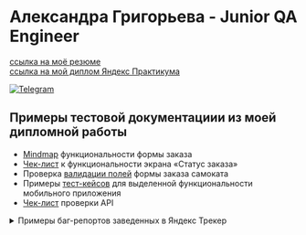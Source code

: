 # Александра Григорьева - Junior QA Engineer
[ссылка на моё резюме](https://drive.google.com/file/d/1UupOS8V1qZiRM2ebP49stv6NtAnBI6TA/view?usp=sharing)             
[ссылка на мой диплом Яндекс Практикума](https://github.com/sashagrigri/portfolio/blob/main/YP-diploma.pdf)

[![Telegram](https://img.shields.io/badge/Telegram-blue?style=flat-square&logo=Telegram)](https://t.me/sashagrirgi)

## Примеры тестовой документациии из моей дипломной работы
- [Mindmap](https://miro.com/app/board/uXjVOxXevic=/?share_link_id=184318127855) функциональности формы заказа 
- [Чек-лист](https://docs.google.com/spreadsheets/d/1mIxUsb_lXwsV0BUky58cwbh4YgvxI0_iEM23ZX_uO_4/edit?usp=sharing) к функциональности экрана «Статус заказа»
- Проверка [валидации полей](https://docs.google.com/spreadsheets/d/1j4ty18BsRsRFNZx55R-MwVifMR5SQfiTJRGZNMLNiUg/edit?usp=sharing) формы заказа самоката
- Примеры [тест-кейсов](https://docs.google.com/spreadsheets/d/1PoV4Pf6ICYhtKuLEQOyz5XTtYBng0xZpoShmfdsQz60/edit?usp=sharing) для выделенной функциональности мобильного приложения
- [Чек-лист](https://docs.google.com/spreadsheets/d/1LmgPoJ7Nvk69eGRSwCRX9shE3kvunXvftAS0vf-ax7Y/edit?usp=sharing) проверки API 
<details><summary>Примеры баг-репортов заведенных в Яндекс Трекер</summary>

   - Ошибка валидации при оформлении заказа: [баг-репорт](https://drive.google.com/file/d/19WMppc-OBPlCoaPgSV0Bw4RA5_7SR_lb/view?usp=sharing) и [скриншот](https://drive.google.com/file/d/1mp-f8sYjHdoWJZPzydbwKlJbhZPvle_q/view?usp=sharing)
   - Отменённый заказ не удаляется из системы: [баг-репорт](https://drive.google.com/file/d/1UeISz9TDYhwI_d02mcrDQSO4_8LQ1Xq6/view?usp=sharing) и [скринкаст](https://youtu.be/VcjI7UCnevg)
   - Неправильно отображаются данные о заказе на фронте: [баг-репорт](https://drive.google.com/file/d/1WJUnDM4jPz_nBmFWNrfUrxK4pbBPg7Uu/view?usp=sharing) и [скриншот](https://drive.google.com/file/d/13ajrptIxFGraBSzVv1WPGRjxTPoKWTO2/view?usp=sharing)
   - Не отображается логотип в уведомлении от мобильного приложения: [баг-репорт](https://drive.google.com/file/d/1e0h6GgyVJjcdbNa0ne8bq-0Swi54uuP9/view?usp=sharing) и [скриншот](https://drive.google.com/file/d/1gf9ZG2nRwaJYqJKvQy9BkBpK4j2aCEH8/view?usp=sharing)
   
   - Неправильный ответ сервера в Postman: [баг-репорт](https://drive.google.com/file/d/1QLTlPJwS8X-1mTNXCxIdqyS4qoroyXQL/view?usp=sharing)

</details>
